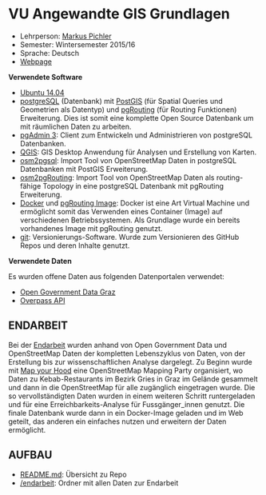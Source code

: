 VU Angewandte GIS Grundlagen
==============================

- Lehrperson: [Markus Pichler](https://online.uni-graz.at/kfu_online/visitenkarte.show_vcard?pPersonenId=9004CD948F5E4502&pPersonenGruppe=3)
- Semester: Wintersemester 2015/16
- Sprache: Deutsch
- [Webpage](https://online.uni-graz.at/kfu_online/wblv.wbShowLvDetail?pStpSpNr=410824&pSpracheNr=1&pMUISuche=FALSE)

**Verwendete Software**
- [Ubuntu 14.04](http://ubuntu.com/)
- [postgreSQL](www.postgresql.org/) (Datenbank) mit [PostGIS](http://postgis.org/) (für Spatial Queries und Geometrien als Datentyp) und [pgRouting](http://pgrouting.org/) (für Routing Funktionen) Erweiterung. Dies ist somit eine komplette Open Source Datenbank um mit räumlichen Daten zu arbeiten.
- [pgAdmin 3](https://www.pgadmin.org/): Client zum Entwickeln und Administrieren von postgreSQL Datenbanken.
- [QGIS](http://www.qgis.org/de/site/): GIS Desktop Anwendung für Analysen und Erstellung von Karten.
- [osm2pgsql](http://learnosm.org/en/osm-data/osm2pgsql/): Import Tool von OpenStreetMap Daten in postgreSQL Datenbanken mit PostGIS Erweiterung.
- [osm2pgRouting](http://pgrouting.org/docs/tools/osm2pgrouting.html): Import Tool von OpenStreetMap Daten als routing-fähige Topology in eine postgreSQL Datenbank mit pgRouting Erweiterung.
- [Docker](https://www.docker.com/) und  [pgRouting Image](ttps://hub.docker.com/r/starefossen/pgrouting/): Docker ist eine Art Virtual Machine und ermöglicht somit das Verwenden eines Container (Image) auf verschiedenen Betriebssystemen. Als Grundlage wurde ein bereits vorhandenes Image mit pgRouting genutzt.
- [git](http://git-scm.com/): Versionierungs-Software. Wurde zum Versionieren des GitHub Repos und deren Inhalte genutzt.

**Verwendete Daten**

Es wurden offene Daten aus folgenden Datenportalen verwendet:
- [Open Government Data Graz](http://data.graz.gv.at/)
- [Overpass API](http://overpass-api.de/)

## ENDARBEIT

Bei der [Endarbeit](/endarbeit) wurden anhand von Open Government Data und OpenStreetMap Daten der kompletten Lebenszyklus von Daten, von der Erstellung bis zur wissenschaftlichen Analyse dargelegt. Zu Beginn wurde mit [Map your Hood](https://github.com/skasberger/map-your-hood) eine OpenStreetMap Mapping Party organisiert, wo Daten zu Kebab-Restaurants im Bezirk Gries in Graz im Gelände gesammelt und dann in die OpenStreetMap für alle zugänglich eingetragen wurde. Die so vervollständigten Daten wurden in einem weiteren Schritt runtergeladen und für eine Erreichbarkeits-Analyse für Fussgänger_innen genutzt. Die finale Datenbank wurde dann in ein Docker-Image geladen und im Web geteilt, das anderen ein einfaches nutzen und erweitern der Daten ermöglicht.

## AUFBAU
- [README.md](README.md): Übersicht zu Repo
- [/endarbeit](/endarbeit): Ordner mit allen Daten zur Endarbeit
